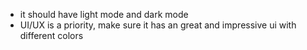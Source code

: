 - it should have light mode and dark mode
- UI/UX is a priority, make sure it has an great and impressive ui with different colors
